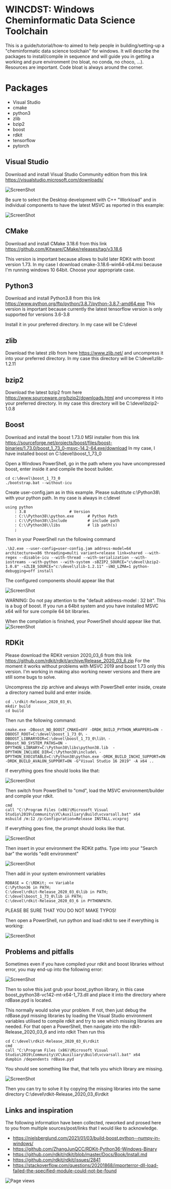 # WINCDST: Windows Cheminformatic Data Science Toolchain

This is a guide/tutorial/how-to aimed to help people in
building/setting-up a "cheminformatic data science toolchain" for windows.
It will describe the packages to install/compile in sequence and
will guide you in getting a working and pure environment (no bloat, no conda, no choco, ...).
Resources are important. Code bloat is always around the corner.

# Packages
- Visual Studio
- cmake
- python3
- zlib
- bzip2
- boost
- rdkit
- tensorflow
- pytorch

Visual Studio
-------------
Download and install Visual Studio Community edition from this link https://visualstudio.microsoft.com/downloads/

![ScreenShot](https://github.com/gmrandazzo/WINCDST/blob/main/images/vs_community.png)

Be sure to select the Desktop development with C++ "Workload" and in individual components
to have the latest MSVC as reported in this example:

![ScreenShot](https://github.com/gmrandazzo/WINCDST/blob/main/images/vs_packages.png)

CMake
-----

Download and install CMake 3.18.6 from this link https://github.com/Kitware/CMake/releases/tag/v3.18.6

This version is important because allows to build later RDKit with boost version 1.73.
In my case I download cmake-3.18.6-win64-x64.msi because I'm running windows 10 64bit.
Choose your appropriate case.

Python3
-------

Download and install Python3.8 from this link https://www.python.org/ftp/python/3.8.7/python-3.8.7-amd64.exe
This version is important because currently the latest tensorflow version is only supported for versions 3.6-3.8

Install it in your preferred directory. In my case will be C:\devel

zlib
----

Download the latest zlib from here https://www.zlib.net/ and uncompress it into your preferred directory.
In my case this directory will be C:\devel\zlib-1.2.11

bzip2
-----

Download the latest bzip2 from here https://www.sourceware.org/bzip2/downloads.html and uncompress it into your preferred directory.
In my case this directory will be C:\devel\bzip2-1.0.8

Boost
-----

Download and install the boost 1.73.0 MSI installer from this link https://sourceforge.net/projects/boost/files/boost-binaries/1.73.0/boost_1_73_0-msvc-14.2-64.exe/download
In my case, I have installed boost on C:\devel\boost_1_73_0

Open a Windows PowerShell, go in the path where you have uncompressed boost, enter inside it and
compile the boost builder.

```
cd c:\devel\boost_1_73_0
./bootstrap.bat --without-icu
```

Create user-config.jam as in this example.
Please substitute c:\Python38\ with your python path.
In my case is always in c:\devel

```
using python
    : 3.8                   # Version
    : C:\\Python38\\python.exe      # Python Path
    : C:\\Python38\\Include         # include path
    : C:\\Python38\\libs            # lib path(s)
    ;
  ```

Then in your PowerShell run the following command

```
.\b2.exe --user-config=user-config.jam address-model=64 architecture=x86 threading=multi variant=release link=shared --with-regex --disable-icu --with-thread --with-serialization --with-iostreams --with-python --with-system -sBZIP2_SOURCE="c\devel\bzip2-1.0.8" -sZLIB_SOURCE="c:\devel\zlib-1.2.11" -sNO_LZMA=1 python-debugging=off install
```


The configured components should appear like that

![ScreenShot](https://github.com/gmrandazzo/WINCDST/blob/main/images/boost_components.png)

WARNING: Do not pay attention to the "default address-model : 32 bit". This is a bug of boost.
If you run a 64bit system and you have installed MSVC x64 will for sure compile 64 bit libraries.

When the compilation is finished, your PowerShell should appear like that.
![ScreenShot](https://github.com/gmrandazzo/WINCDST/blob/main/images/boost_completed.png)


RDKit
-----

Please download the RDKit version 2020_03_6 from this link https://github.com/rdkit/rdkit/archive/Release_2020_03_6.zip
For the moment it works without problems with MSVC 2019 and boost 1.73 only this version.
I'm working in making also working newer versions and there are still some bugs to solve.

Uncompress the zip archive and always with PowerShell enter inside, create a directory named build and enter inside.
```
cd .\rdkit-Release_2020_03_6\
mkdir build
cd build
```

Then run the following command:

```
cmake.exe -DBoost_NO_BOOST_CMAKE=OFF -DRDK_BUILD_PYTHON_WRAPPERS=ON -DBOOST_ROOT=C:\devel\boost_1_73_0\ -DBOOST_LIBRARYDIR=C:\devel\boost_1_73_0\lib\ -DBoost_NO_SYSTEM_PATHS=ON -DPYTHON_LIBRARY=C:\Python38\libs\python38.lib  -DPYTHON_INCLUDE_DIR=C:\Python38\include\ -DPYTHON_EXECUTABLE=C:\Python38\python.exe -DRDK_BUILD_INCHI_SUPPORT=ON -DRDK_BUILD_AVALON_SUPPORT=ON -G"Visual Studio 16 2019" -A x64 ..
```

If everything goes fine should looks like that:

![ScreenShot](https://github.com/gmrandazzo/WINCDST/blob/main/images/rdkit_config_ok.png)

Then switch from PowerShell to "cmd", load the MSVC environment/builder and compile your rdkit.

```
cmd
call "C:\Program Files (x86)\Microsoft Visual Studio\2019\Community\VC\Auxiliary\Build\vcvarsall.bat" x64
msbuild /m:12 /p:Configuration=Release INSTALL.vcxproj
```

If everything goes fine, the prompt should looks like that.

![ScreenShot](https://github.com/gmrandazzo/WINCDST/blob/main/images/rdkit_compile_ok.png)


Then insert in your environment the RDKit paths.
Type into your "Search bar" the worlds "edit environment"

![ScreenShot](https://github.com/gmrandazzo/WINCDST/blob/main/images/env_var.png)

Then add in your system environment variables
```
RDBASE = C:\RDKit; << Variable
C:\Python36 in PATH;
C:\devel\rdkit-Release_2020_03_6\lib in PATH;
C:\devel\boost_1_73_0\lib in PATH;
C:\devel\rdkit-Release_2020_03_6 in PYTHONPATH.
```

PLEASE BE SURE THAT YOU DO NOT MAKE TYPOS!


Then open a PowerShell, run python and load rdkit to see if everything is working:

![ScreenShot](https://github.com/gmrandazzo/WINCDST/blob/main/images/rdkit_test_ok.png)

Problems and pitfalls
---------------------
Sometimes even if you have compiled  your rdkit and boost libraries without error,
you may end-up into the following error:

![ScreenShot](https://github.com/gmrandazzo/WINCDST/blob/main/images/rdkit_import_error.png)


Then to solve this just grub your boost_python library, in this case boost_python38-vc142-mt-x64-1_73.dll
and place it into the directory where rdBase.pyd is located.

This normally would solve your problem. If not, then just debug the rdBase.pyd missing libraries by
loading the Visual Studio environment variables utilised to compile rdkit and try to
see which missing libraries are needed. For that open a PowerShell, then navigate into the rdkit-Release_2020_03_6 and into rdkit
Then run this

```
cd C:\devel\rdkit-Release_2020_03_6\rdkit
cmd
call "C:\Program Files (x86)\Microsoft Visual Studio\2019\Community\VC\Auxiliary\Build\vcvarsall.bat" x64
dumpbin /dependents rdBase.pyd
```

You should see something like that, that tells you which library are missing.

![ScreenShot](https://github.com/gmrandazzo/WINCDST/blob/main/images/rdkit_debug_missing_libraries.png)

Then you can try to solve it by copying the missing libraries into the same directory C:\devel\rdkit-Release_2020_03_6\rdkit

Links and inspiration
---------------------

The following information have been collected, reworked and prosed here to you
from multiple sources/post/links that I would like to acknowledge.

- https://nielsberglund.com/2021/01/03/build-boost.python--numpy-in-windows/
- https://github.com/ZhangJunQCC/RDKit-Python36-Windows-Binary
- https://github.com/rdkit/rdkit/blob/master/Docs/Book/Install.md
- https://github.com/rdkit/rdkit/issues/2841
- https://stackoverflow.com/questions/20201868/importerror-dll-load-failed-the-specified-module-could-not-be-found


![Page views](https://visitor-badge.glitch.me/badge?page_id=gmrandazzo.WINCDST)

